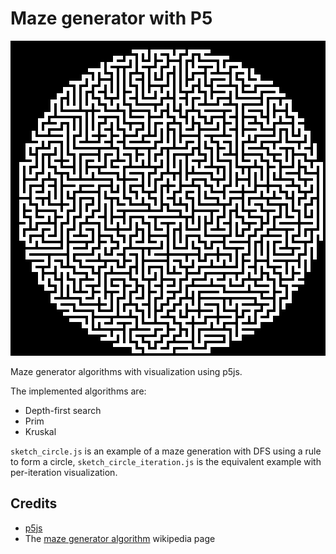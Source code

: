# Maze generator with P5

![](./images/dfs_circle.png)

Maze generator algorithms with visualization using p5js.

The implemented algorithms are:

* Depth-first search
* Prim
* Kruskal

`sketch_circle.js` is an example of a maze generation with DFS using a rule to form a circle, `sketch_circle_iteration.js` is the equivalent example with per-iteration visualization.


## Credits

* [p5js](https://p5js.org/)
* The [maze generator algorithm](https://en.wikipedia.org/wiki/Maze_generation_algorithm) wikipedia page
